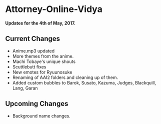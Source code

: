 # Attorney-Online-Vidya
__Updates for the 4th of May, 2017.__

## Current Changes
* Anime.mp3 updated  
* More themes from the anime.
* Machi Tobaye's unique shouts  
* Scuttlebutt fixes  
* New emotes for Ryuunosuke  
* Renaming of AAI2 folders and cleaning up of them.  
* Added custom bubbles to Barok, Susato, Kazuma, Judges, Blackquill, Lang, Garan

## Upcoming Changes
* Background name changes.
